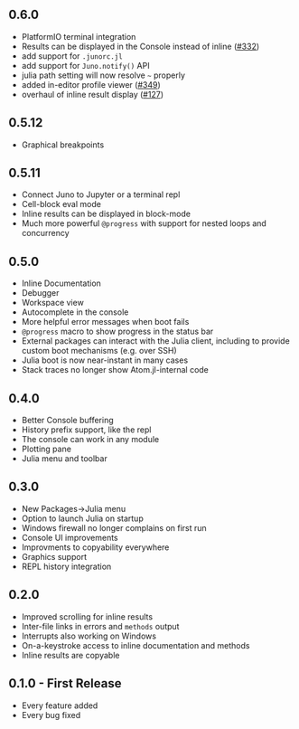 ## 0.6.0
* PlatformIO terminal integration
* Results can be displayed in the Console instead of inline ([#332](https://github.com/JunoLab/atom-julia-client/pull/332))
* add support for `.junorc.jl`
* add support for `Juno.notify()` API
* julia path setting will now resolve `~` properly
* added in-editor profile viewer ([#349](https://github.com/JunoLab/atom-julia-client/pull/349))
* overhaul of inline result display ([#127](https://github.com/JunoLab/atom-ink/pull/127))

## 0.5.12
* Graphical breakpoints

## 0.5.11
* Connect Juno to Jupyter or a terminal repl
* Cell-block eval mode
* Inline results can be displayed in block-mode
* Much more powerful `@progress` with support for nested loops and concurrency

## 0.5.0
* Inline Documentation
* Debugger
* Workspace view
* Autocomplete in the console
* More helpful error messages when boot fails
* `@progress` macro to show progress in the status bar
* External packages can interact with the Julia client, including to provide custom boot mechanisms (e.g. over SSH)
* Julia boot is now near-instant in many cases
* Stack traces no longer show Atom.jl-internal code

## 0.4.0
* Better Console buffering
* History prefix support, like the repl
* The console can work in any module
* Plotting pane
* Julia menu and toolbar

## 0.3.0
* New Packages->Julia menu
* Option to launch Julia on startup
* Windows firewall no longer complains on first run
* Console UI improvements
* Improvments to copyability everywhere
* Graphics support
* REPL history integration

## 0.2.0
* Improved scrolling for inline results
* Inter-file links in errors and `methods` output
* Interrupts also working on Windows
* On-a-keystroke access to inline documentation and methods
* Inline results are copyable

## 0.1.0 - First Release
* Every feature added
* Every bug fixed
